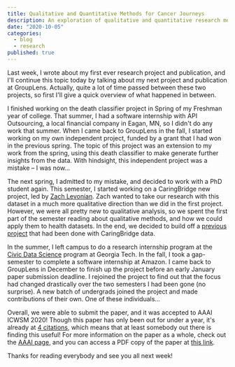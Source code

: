 ```yaml
---
title: Qualitative and Quantitative Methods for Cancer Journeys
description: An exploration of qualitative and quantitative research methods in the context of cancer journeys.
date: "2020-10-05"
categories:
  - blog
  - research
published: true
---
```


Last week, I wrote about my first ever research project and publication, and I'll continue this topic today by talking about my next project and publication at GroupLens. Actually, quite a lot of time passed between these two projects, so first I'll give a quick overview of what happened in between.

I finished working on the death classifier project in Spring of my Freshman year of college. That summer, I had a software internship with API Outsourcing, a local financial company in Eagan, MN, so I didn't do any work that summer. When I came back to GroupLens in the fall, I started working on my own independent project, funded by a grant that I had won in the previous spring. The topic of this project was an extension to my work from the spring, using this death classifier to make generate further insights from the data. With hindsight, this independent project was a mistake – I was now...

The next spring, I admitted to my mistake, and decided to work with a PhD student again. This semester, I started working on a CaringBridge new project, led by [Zach Levonian](https://www-users.cs.umn.edu/~levon003/). Zach wanted to take our research with this dataset in a much more qualitative direction than we did in the first project. However, we were all pretty new to qualitative analysis, so we spent the first part of the semester reading about qualitative methods, and how we could apply them to health datasets. In the end, we decided to build off a [previous project](https://www.caringbridge.org/) that had been done with CaringBridge data.

In the summer, I left campus to do a research internship program at the [Civic Data Science](https://civicdatascience.gatech.edu/) program at Georgia Tech. In the fall, I took a gap-semester to complete a software internship at Amazon. I came back to GroupLens in December to finish up the project before an early January paper submission deadline. I rejoined the project to find out that the focus had changed drastically over the two semesters I had been gone (no surprise). A new batch of undergrads joined the project and made contributions of their own. One of these individuals...

Overall, we were able to submit the paper, and it was accepted to AAAI ICWSM 2020! Though this paper has only been out for under a year, it's already at [4 citations](https://scholar.google.com/scholar?oi=bibs&hl=en&cites=10313005292713673345&as_sdt=5), which means that at least somebody out there is finding this useful! For more information on the paper as a whole, check out the [AAAI page](https://www.aaai.org/ojs/index.php/ICWSM/article/view/7310), and you can access a PDF copy of the paper at [this link](https://www.aaai.org/ojs/index.php/ICWSM/article/view/7310).

Thanks for reading everybody and see you all next week!
